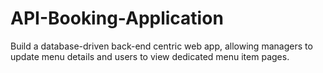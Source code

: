# API-Booking-Application
Build a database-driven back-end centric web app, allowing managers to update menu details and users to view dedicated menu item pages.
